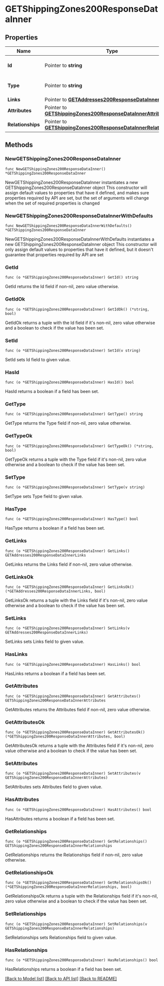# GETShippingZones200ResponseDataInner

## Properties

Name | Type | Description | Notes
------------ | ------------- | ------------- | -------------
**Id** | Pointer to **string** | The resource&#39;s id | [optional] 
**Type** | Pointer to **string** | The resource&#39;s type | [optional] [default to "shipping_zones"]
**Links** | Pointer to [**GETAddresses200ResponseDataInnerLinks**](GETAddresses200ResponseDataInnerLinks.md) |  | [optional] 
**Attributes** | Pointer to [**GETShippingZones200ResponseDataInnerAttributes**](GETShippingZones200ResponseDataInnerAttributes.md) |  | [optional] 
**Relationships** | Pointer to [**GETShippingZones200ResponseDataInnerRelationships**](GETShippingZones200ResponseDataInnerRelationships.md) |  | [optional] 

## Methods

### NewGETShippingZones200ResponseDataInner

`func NewGETShippingZones200ResponseDataInner() *GETShippingZones200ResponseDataInner`

NewGETShippingZones200ResponseDataInner instantiates a new GETShippingZones200ResponseDataInner object
This constructor will assign default values to properties that have it defined,
and makes sure properties required by API are set, but the set of arguments
will change when the set of required properties is changed

### NewGETShippingZones200ResponseDataInnerWithDefaults

`func NewGETShippingZones200ResponseDataInnerWithDefaults() *GETShippingZones200ResponseDataInner`

NewGETShippingZones200ResponseDataInnerWithDefaults instantiates a new GETShippingZones200ResponseDataInner object
This constructor will only assign default values to properties that have it defined,
but it doesn't guarantee that properties required by API are set

### GetId

`func (o *GETShippingZones200ResponseDataInner) GetId() string`

GetId returns the Id field if non-nil, zero value otherwise.

### GetIdOk

`func (o *GETShippingZones200ResponseDataInner) GetIdOk() (*string, bool)`

GetIdOk returns a tuple with the Id field if it's non-nil, zero value otherwise
and a boolean to check if the value has been set.

### SetId

`func (o *GETShippingZones200ResponseDataInner) SetId(v string)`

SetId sets Id field to given value.

### HasId

`func (o *GETShippingZones200ResponseDataInner) HasId() bool`

HasId returns a boolean if a field has been set.

### GetType

`func (o *GETShippingZones200ResponseDataInner) GetType() string`

GetType returns the Type field if non-nil, zero value otherwise.

### GetTypeOk

`func (o *GETShippingZones200ResponseDataInner) GetTypeOk() (*string, bool)`

GetTypeOk returns a tuple with the Type field if it's non-nil, zero value otherwise
and a boolean to check if the value has been set.

### SetType

`func (o *GETShippingZones200ResponseDataInner) SetType(v string)`

SetType sets Type field to given value.

### HasType

`func (o *GETShippingZones200ResponseDataInner) HasType() bool`

HasType returns a boolean if a field has been set.

### GetLinks

`func (o *GETShippingZones200ResponseDataInner) GetLinks() GETAddresses200ResponseDataInnerLinks`

GetLinks returns the Links field if non-nil, zero value otherwise.

### GetLinksOk

`func (o *GETShippingZones200ResponseDataInner) GetLinksOk() (*GETAddresses200ResponseDataInnerLinks, bool)`

GetLinksOk returns a tuple with the Links field if it's non-nil, zero value otherwise
and a boolean to check if the value has been set.

### SetLinks

`func (o *GETShippingZones200ResponseDataInner) SetLinks(v GETAddresses200ResponseDataInnerLinks)`

SetLinks sets Links field to given value.

### HasLinks

`func (o *GETShippingZones200ResponseDataInner) HasLinks() bool`

HasLinks returns a boolean if a field has been set.

### GetAttributes

`func (o *GETShippingZones200ResponseDataInner) GetAttributes() GETShippingZones200ResponseDataInnerAttributes`

GetAttributes returns the Attributes field if non-nil, zero value otherwise.

### GetAttributesOk

`func (o *GETShippingZones200ResponseDataInner) GetAttributesOk() (*GETShippingZones200ResponseDataInnerAttributes, bool)`

GetAttributesOk returns a tuple with the Attributes field if it's non-nil, zero value otherwise
and a boolean to check if the value has been set.

### SetAttributes

`func (o *GETShippingZones200ResponseDataInner) SetAttributes(v GETShippingZones200ResponseDataInnerAttributes)`

SetAttributes sets Attributes field to given value.

### HasAttributes

`func (o *GETShippingZones200ResponseDataInner) HasAttributes() bool`

HasAttributes returns a boolean if a field has been set.

### GetRelationships

`func (o *GETShippingZones200ResponseDataInner) GetRelationships() GETShippingZones200ResponseDataInnerRelationships`

GetRelationships returns the Relationships field if non-nil, zero value otherwise.

### GetRelationshipsOk

`func (o *GETShippingZones200ResponseDataInner) GetRelationshipsOk() (*GETShippingZones200ResponseDataInnerRelationships, bool)`

GetRelationshipsOk returns a tuple with the Relationships field if it's non-nil, zero value otherwise
and a boolean to check if the value has been set.

### SetRelationships

`func (o *GETShippingZones200ResponseDataInner) SetRelationships(v GETShippingZones200ResponseDataInnerRelationships)`

SetRelationships sets Relationships field to given value.

### HasRelationships

`func (o *GETShippingZones200ResponseDataInner) HasRelationships() bool`

HasRelationships returns a boolean if a field has been set.


[[Back to Model list]](../README.md#documentation-for-models) [[Back to API list]](../README.md#documentation-for-api-endpoints) [[Back to README]](../README.md)


